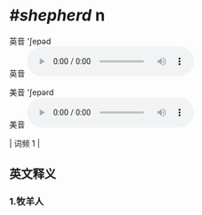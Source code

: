 # ***\#shepherd*** n
英音 'ʃepəd  
英音
<audio src="./media/shepherd1.aac" controls="controls"></audio>

美音 'ʃepərd  
美音
<audio src="./media/shepherd2.aac" controls="controls"></audio>



| 词频 1 |  

英文释义
---
### 1.**牧羊人**  


